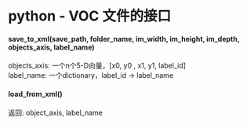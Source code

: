 # python - VOC 文件的接口
#### save_to_xml(save_path, folder_name, im_width, im_height, im_depth, objects_axis, label_name)
objects_axis: 一个n个5-D向量，[x0, y0 , x1, y1, label_id]  
label_name: 一个dictionary，label_id -> label_name

#### load_from_xml()
返回: object_axis, label_name
